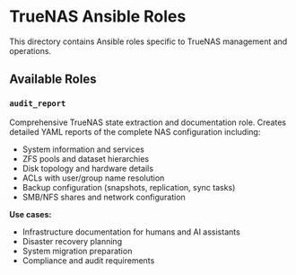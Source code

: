 # TrueNAS Ansible Roles

This directory contains Ansible roles specific to TrueNAS management and operations.

## Available Roles

### `audit_report`

Comprehensive TrueNAS state extraction and documentation role. Creates detailed YAML reports of the complete NAS configuration including:

* System information and services
* ZFS pools and dataset hierarchies
* Disk topology and hardware details
* ACLs with user/group name resolution
* Backup configuration (snapshots, replication, sync tasks)
* SMB/NFS shares and network configuration

**Use cases:**

* Infrastructure documentation for humans and AI assistants
* Disaster recovery planning
* System migration preparation
* Compliance and audit requirements
